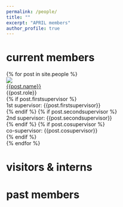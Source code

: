 ```yaml
---
permalink: /people/
title: ""
excerpt: "APRIL members"
author_profile: true
---
```


<h1>current members</h1>
<div id="current-members">
  {% for post in site.people %}
    <div class="lab-member">
        <div class="lab-member-pic">
        <img src="{{post.image}}">
        </div>
        <div class="lab-member-data">
            <div class="member-name"><a href="{{post.url}}">{{post.name}}</a></div>
            <div class="member-role">{{post.role}}</div>
            {% if post.firstsupervisor %}
            <div class="member-role-sup">1st supervisor: {{post.firstsupervisor}}</div>
            {% endif %}
            {% if post.secondsupervisor %}
            <div class="member-role-sup">2nd supervisor: {{post.secondsupervisor}}</div>
            {% endif %}
            {% if post.cosupervisor %}
            <div class="member-role-sup">co-supervisor: {{post.cosupervisor}}</div>
            {% endif %}
        </div>
    </div>
  {% endfor %}
</div>

<h1>visitors & interns</h1>

<h1>past members</h1>